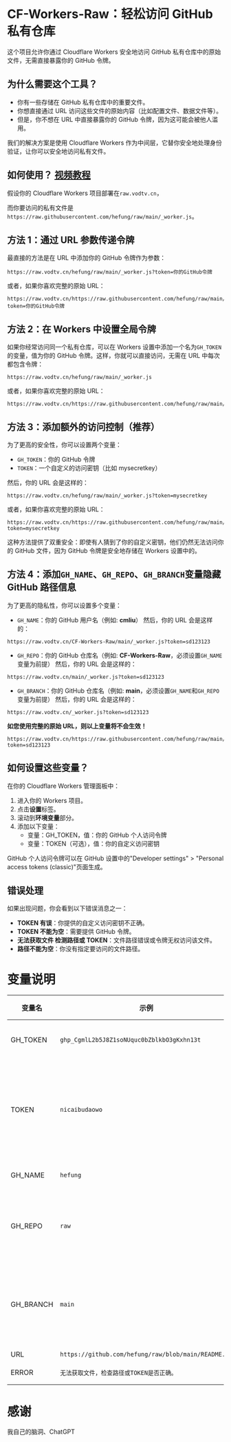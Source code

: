 # CF-Workers-Raw：轻松访问 GitHub 私有仓库

这个项目允许你通过 Cloudflare Workers 安全地访问 GitHub 私有仓库中的原始文件，无需直接暴露你的 GitHub 令牌。

## 为什么需要这个工具？

- 你有一些存储在 GitHub 私有仓库中的重要文件。
- 你想直接通过 URL 访问这些文件的原始内容（比如配置文件、数据文件等）。
- 但是，你不想在 URL 中直接暴露你的 GitHub 令牌，因为这可能会被他人滥用。

我们的解决方案是使用 Cloudflare Workers 作为中间层，它替你安全地处理身份验证，让你可以安全地访问私有文件。

## 如何使用？ [视频教程](https://www.youtube.com/watch?v=T-bK5o96lqI)

假设你的 Cloudflare Workers 项目部署在`raw.vodtv.cn`，

而你要访问的私有文件是`https://raw.githubusercontent.com/hefung/raw/main/_worker.js`。

## 方法 1：通过 URL 参数传递令牌

最直接的方法是在 URL 中添加你的 GitHub 令牌作为参数：

```url
https://raw.vodtv.cn/hefung/raw/main/_worker.js?token=你的GitHub令牌
```

或者，如果你喜欢完整的原始 URL：

```url
https://raw.vodtv.cn/https://raw.githubusercontent.com/hefung/raw/main/_worker.js?token=你的GitHub令牌
```

## 方法 2：在 Workers 中设置全局令牌

如果你经常访问同一个私有仓库，可以在 Workers 设置中添加一个名为`GH_TOKEN`的变量，值为你的 GitHub 令牌。这样，你就可以直接访问，无需在 URL 中每次都包含令牌：

```url
https://raw.vodtv.cn/hefung/raw/main/_worker.js
```

或者，如果你喜欢完整的原始 URL：

```url
https://raw.vodtv.cn/https://raw.githubusercontent.com/hefung/raw/main/_worker.js
```

## 方法 3：添加额外的访问控制（推荐）

为了更高的安全性，你可以设置两个变量：

- `GH_TOKEN`：你的 GitHub 令牌
- `TOKEN`：一个自定义的访问密钥（比如 mysecretkey）

然后，你的 URL 会是这样的：

```url
https://raw.vodtv.cn/hefung/raw/main/_worker.js?token=mysecretkey
```

或者，如果你喜欢完整的原始 URL：

```url
https://raw.vodtv.cn/https://raw.githubusercontent.com/hefung/raw/main/_worker.js?token=mysecretkey
```

这种方法提供了双重安全：即使有人猜到了你的自定义密钥，他们仍然无法访问你的 GitHub 文件，因为 GitHub 令牌是安全地存储在 Workers 设置中的。

## 方法 4：添加`GH_NAME`、`GH_REPO`、`GH_BRANCH`变量**隐藏 GitHub 路径信息**

为了更高的隐私性，你可以设置多个变量：

- `GH_NAME`：你的 GitHub 用户名（例如: **cmliu**）
  然后，你的 URL 会是这样的：

```url
https://raw.vodtv.cn/CF-Workers-Raw/main/_worker.js?token=sd123123
```

- `GH_REPO`：你的 GitHub 仓库名（例如: **CF-Workers-Raw**，必须设置`GH_NAME`变量为前提）
  然后，你的 URL 会是这样的：

```url
https://raw.vodtv.cn/main/_worker.js?token=sd123123
```

- `GH_BRANCH`：你的 GitHub 仓库名（例如: **main**，必须设置`GH_NAME`和`GH_REPO`变量为前提）
  然后，你的 URL 会是这样的：

```url
https://raw.vodtv.cn/_worker.js?token=sd123123
```

**如您使用完整的原始 URL，则以上变量将不会生效！**

```url
https://raw.vodtv.cn/https://raw.githubusercontent.com/hefung/raw/main/_worker.js?token=sd123123
```

## 如何设置这些变量？

在你的 Cloudflare Workers 管理面板中：

1. 进入你的 Workers 项目。
2. 点击**设置**标签。
3. 滚动到**环境变量**部分。
4. 添加以下变量：
   - 变量：GH_TOKEN，值：你的 GitHub 个人访问令牌
   - 变量：TOKEN（可选），值：你的自定义访问密钥

GitHub 个人访问令牌可以在 GitHub 设置中的"Developer settings" > "Personal access tokens (classic)"页面生成。

## 错误处理

如果出现问题，你会看到以下错误消息之一：

- **TOKEN 有误**：你提供的自定义访问密钥不正确。
- **TOKEN 不能为空**：需要提供 GitHub 令牌。
- **无法获取文件 检测路径或 TOKEN**：文件路径错误或令牌无权访问该文件。
- **路径不能为空**：你没有指定要访问的文件路径。

# 变量说明

| 变量名    | 示例                                                | 必填 | 备注                                                                              |
| --------- | --------------------------------------------------- | ---- | --------------------------------------------------------------------------------- |
| GH_TOKEN  | `ghp_CgmlL2b5J8Z1soNUquc0bZblkbO3gKxhn13t`          | ❌   | 您的 GitHub 令牌 **token**                                                        |
| TOKEN     | `nicaibudaowo`                                      | ❌   | `GH_TOKEN`和`TOKEN`同时存在的时候会作为访问鉴权，单独赋值时的效果与`GH_TOKEN`相同 |
| GH_NAME   | `hefung`                                            | ❌   | 你的 GitHub 用户名                                                                |
| GH_REPO   | `raw`                                               | ❌   | 你的 GitHub 仓库(必须设置`GH_NAME`变量为前提)                                     |
| GH_BRANCH | `main`                                              | ❌   | 你的 GitHub 仓库(必须设置`GH_NAME`和`GH_REPO`变量为前提)                          |
| URL       | `https://github.com/hefung/raw/blob/main/README.md` | ❌   | 主页伪装                                                                          |
| ERROR     | `无法获取文件，检查路径或TOKEN是否正确。`           | ❌   | 自定义错误提示                                                                    |

# 感谢

我自己的脑洞、ChatGPT
